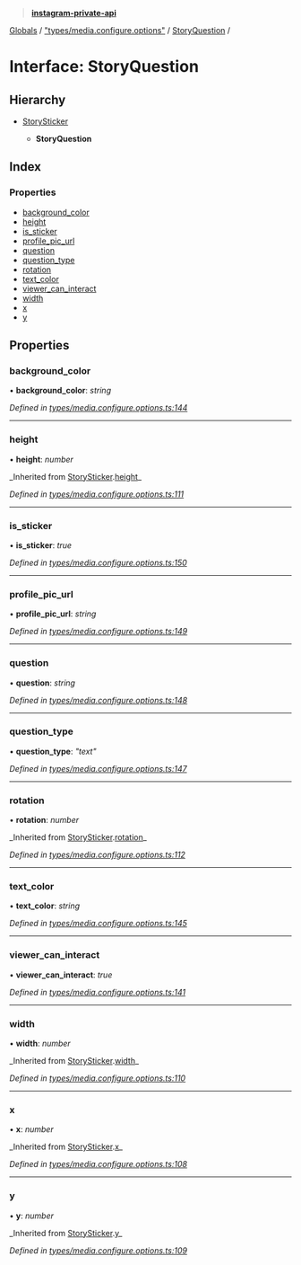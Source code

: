 > **[instagram-private-api](../README.md)**

[Globals](../README.md) / ["types/media.configure.options"](../modules/_types_media_configure_options_.md) / [StoryQuestion](_types_media_configure_options_.storyquestion.md) /

# Interface: StoryQuestion

## Hierarchy

- [StorySticker](_types_media_configure_options_.storysticker.md)

  - **StoryQuestion**

## Index

### Properties

- [background_color](_types_media_configure_options_.storyquestion.md#background_color)
- [height](_types_media_configure_options_.storyquestion.md#height)
- [is_sticker](_types_media_configure_options_.storyquestion.md#is_sticker)
- [profile_pic_url](_types_media_configure_options_.storyquestion.md#profile_pic_url)
- [question](_types_media_configure_options_.storyquestion.md#question)
- [question_type](_types_media_configure_options_.storyquestion.md#question_type)
- [rotation](_types_media_configure_options_.storyquestion.md#rotation)
- [text_color](_types_media_configure_options_.storyquestion.md#text_color)
- [viewer_can_interact](_types_media_configure_options_.storyquestion.md#viewer_can_interact)
- [width](_types_media_configure_options_.storyquestion.md#width)
- [x](_types_media_configure_options_.storyquestion.md#x)
- [y](_types_media_configure_options_.storyquestion.md#y)

## Properties

### background_color

• **background_color**: _string_

_Defined in [types/media.configure.options.ts:144](https://github.com/realinstadude/instagram-private-api/blob/4ae8fec/src/types/media.configure.options.ts#L144)_

---

### height

• **height**: _number_

_Inherited from [StorySticker](\_types_media_configure_options_.storysticker.md).[height](_types_media_configure_options_.storysticker.md#height)\_

_Defined in [types/media.configure.options.ts:111](https://github.com/realinstadude/instagram-private-api/blob/4ae8fec/src/types/media.configure.options.ts#L111)_

---

### is_sticker

• **is_sticker**: _true_

_Defined in [types/media.configure.options.ts:150](https://github.com/realinstadude/instagram-private-api/blob/4ae8fec/src/types/media.configure.options.ts#L150)_

---

### profile_pic_url

• **profile_pic_url**: _string_

_Defined in [types/media.configure.options.ts:149](https://github.com/realinstadude/instagram-private-api/blob/4ae8fec/src/types/media.configure.options.ts#L149)_

---

### question

• **question**: _string_

_Defined in [types/media.configure.options.ts:148](https://github.com/realinstadude/instagram-private-api/blob/4ae8fec/src/types/media.configure.options.ts#L148)_

---

### question_type

• **question_type**: _"text"_

_Defined in [types/media.configure.options.ts:147](https://github.com/realinstadude/instagram-private-api/blob/4ae8fec/src/types/media.configure.options.ts#L147)_

---

### rotation

• **rotation**: _number_

_Inherited from [StorySticker](\_types_media_configure_options_.storysticker.md).[rotation](_types_media_configure_options_.storysticker.md#rotation)\_

_Defined in [types/media.configure.options.ts:112](https://github.com/realinstadude/instagram-private-api/blob/4ae8fec/src/types/media.configure.options.ts#L112)_

---

### text_color

• **text_color**: _string_

_Defined in [types/media.configure.options.ts:145](https://github.com/realinstadude/instagram-private-api/blob/4ae8fec/src/types/media.configure.options.ts#L145)_

---

### viewer_can_interact

• **viewer_can_interact**: _true_

_Defined in [types/media.configure.options.ts:141](https://github.com/realinstadude/instagram-private-api/blob/4ae8fec/src/types/media.configure.options.ts#L141)_

---

### width

• **width**: _number_

_Inherited from [StorySticker](\_types_media_configure_options_.storysticker.md).[width](_types_media_configure_options_.storysticker.md#width)\_

_Defined in [types/media.configure.options.ts:110](https://github.com/realinstadude/instagram-private-api/blob/4ae8fec/src/types/media.configure.options.ts#L110)_

---

### x

• **x**: _number_

_Inherited from [StorySticker](\_types_media_configure_options_.storysticker.md).[x](_types_media_configure_options_.storysticker.md#x)\_

_Defined in [types/media.configure.options.ts:108](https://github.com/realinstadude/instagram-private-api/blob/4ae8fec/src/types/media.configure.options.ts#L108)_

---

### y

• **y**: _number_

_Inherited from [StorySticker](\_types_media_configure_options_.storysticker.md).[y](_types_media_configure_options_.storysticker.md#y)\_

_Defined in [types/media.configure.options.ts:109](https://github.com/realinstadude/instagram-private-api/blob/4ae8fec/src/types/media.configure.options.ts#L109)_
